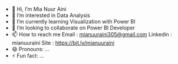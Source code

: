 - 👋 Hi, I’m Mia Nuur Aini
- 👀 I’m interested in Data Analysis
- 🌱 I’m currently learning Visualization with Power BI
- 💞️ I’m looking to collaborate on Power BI Developer
- 📫 How to reach me
  Email      : mianuuraini305@gmail.com
  Linkedin   : mianuuraini
  Site       : https://bit.ly/mianuuraini
- 😄 Pronouns: ...
- ⚡ Fun fact: ...

<!---
cldwtrmln/cldwtrmln is a ✨ special ✨ repository because its `README.md` (this file) appears on your GitHub profile.
You can click the Preview link to take a look at your changes.
--->
